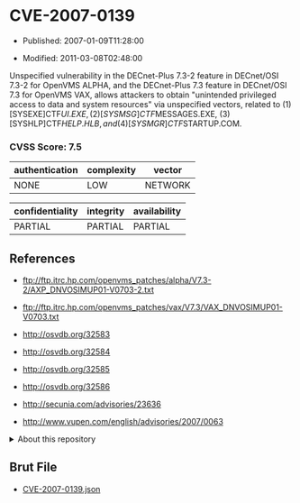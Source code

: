 # CVE-2007-0139

- Published: 2007-01-09T11:28:00

- Modified: 2011-03-08T02:48:00

Unspecified vulnerability in the DECnet-Plus 7.3-2 feature in DECnet/OSI 7.3-2 for OpenVMS ALPHA, and the DECnet-Plus 7.3 feature in DECnet/OSI 7.3 for OpenVMS VAX, allows attackers to obtain "unintended privileged access to data and system resources" via unspecified vectors, related to (1) [SYSEXE]CTF$UI.EXE, (2) [SYSMSG]CTF$MESSAGES.EXE, (3) [SYSHLP]CTF$HELP.HLB, and (4) [SYSMGR]CTF$STARTUP.COM.

### CVSS Score: **7.5**

| authentication | complexity | vector |
| --- | --- | --- |
| NONE | LOW | NETWORK |

| confidentiality | integrity | availability |
| --- | --- | --- |
| PARTIAL | PARTIAL | PARTIAL |

## References

* ftp://ftp.itrc.hp.com/openvms_patches/alpha/V7.3-2/AXP_DNVOSIMUP01-V0703-2.txt

* ftp://ftp.itrc.hp.com/openvms_patches/vax/V7.3/VAX_DNVOSIMUP01-V0703.txt

* http://osvdb.org/32583

* http://osvdb.org/32584

* http://osvdb.org/32585

* http://osvdb.org/32586

* http://secunia.com/advisories/23636

* http://www.vupen.com/english/advisories/2007/0063

<details>
<summary>About this repository</summary> 

  This repository is part of the project [Live Hack CVE](https://github.com/Live-Hack-CVE). Main website can be found [www.live-hack.org](https://www.live-hack.org) 
  
  Made by [Sn0wAlice](https://github.com/Sn0wAlice) for the people that care about security and need to have a feed of the latest CVEs. Hope you enjoy it, don't forget to star the repo and follow me on [Twitter](https://twitter.com/Sn0wAlice) and [Github](https://github.com/Sn0wAlice). And that is my [personnal website](https://www.alice-snow.me/)

  - [Home Page](https://github.com/Live-Hack-CVE)
  - [Framework](https://github.com/Live-Hack-CVE/cve-framework)
  - [CVE database](https://github.com/Live-Hack-CVE/full_database)
  - [Changelog](https://github.com/Live-Hack-CVE/Changelog)
</details>

## Brut File

* [CVE-2007-0139.json](https://raw.githubusercontent.com/Live-Hack-CVE/full_database/main/cves/2007/CVE-2007-0139.json)

